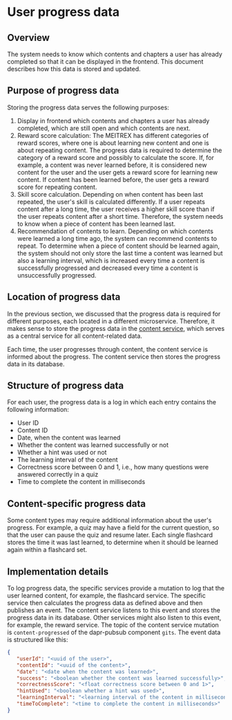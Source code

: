 # User progress data

## Overview

The system needs to know which contents and chapters a user has already completed so that it can be displayed in the
frontend. This document describes how this data is stored and updated.

## Purpose of progress data

Storing the progress data serves the following purposes:

1. Display in frontend which contents and chapters a user has already completed, which are still open and which contents
   are next.
2. Reward score calculation: The MEITREX has different categories of reward scores, where one is about learning new
   content and one is about repeating content. The progress data is required to determine the category of a reward
   score and possibly to calculate the score. If, for example, a content was never learned before, it is considered new
   content for the user and the user gets a reward score for learning new content. If content has been learned before, the
   user gets a reward score for repeating content.
3. Skill score calculation. Depending on when content has been last repeated, the user's skill is calculated differently.
   If a user repeats content after a long time, the user receives a higher skill score than if the user repeats content after a short time. Therefore, the system needs to know when a piece of content has been learned last.
4. Recommendation of contents to learn. Depending on which contents were learned a long time ago, the system can
   recommend contents to repeat. To determine when a piece of content should be learned again, the system should not only store the last time a content was learned but also a learning interval, which is increased every time a content is successfully progressed and decreased every time a content is unsuccessfully progressed.

## Location of progress data

In the previous section, we discussed that the progress data is required for different purposes, each located in a
different microservice. Therefore, it makes sense to store the progress data in the [content service](../services/content-service.md), which serves as a central service for all content-related data.

Each time, the user progresses through content, the content service is informed about the progress. The content service
then stores the progress data in its database.

## Structure of progress data

For each user, the progress data is a log in which each entry contains the following information:

- User ID
- Content ID
- Date, when the content was learned
- Whether the content was learned successfully or not
- Whether a hint was used or not
- The learning interval of the content
- Correctness score between 0 and 1, i.e., how many questions were answered correctly in a quiz
- Time to complete the content in milliseconds

## Content-specific progress data

Some content types may require additional information about the user's progress. For example, a quiz may have a field for
the current question, so that the user can pause the quiz and resume later. Each single flashcard stores the time it was
last learned, to determine when it should be learned again within a flashcard set.

## Implementation details

To log progress data, the specific services provide a mutation to log that the user learned content, for example, the
flashcard service. The specific service then calculates the progress data as defined above and then publishes an event.
The content service listens to this event and stores the progress data in its database. Other services might also listen
to this event, for example, the reward service. The topic of the content service mutation is `content-progressed` of the
dapr-pubsub component `gits`. The event data is structured like this:

```json
{
   "userId": "<uuid of the user>",
   "contentId": "<uuid of the content>",
   "date": "<date when the content was learned>",
   "success": "<boolean whether the content was learned successfully>",
   "correctnessScore": "<float correctness score between 0 and 1>",
   "hintUsed": "<boolean whether a hint was used>",
   "learningInterval": "<learning interval of the content in milliseconds>",
   "timeToComplete": "<time to complete the content in milliseconds>"
}
```
